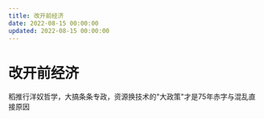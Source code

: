 ```yaml
---
title: 改开前经济
date: 2022-08-15 00:00:00
updated: 2022-08-15 00:00:00
---
```


# 改开前经济

稻推行洋奴哲学，大搞条条专政，资源换技术的"大政策"才是75年赤字与混乱直接原因
